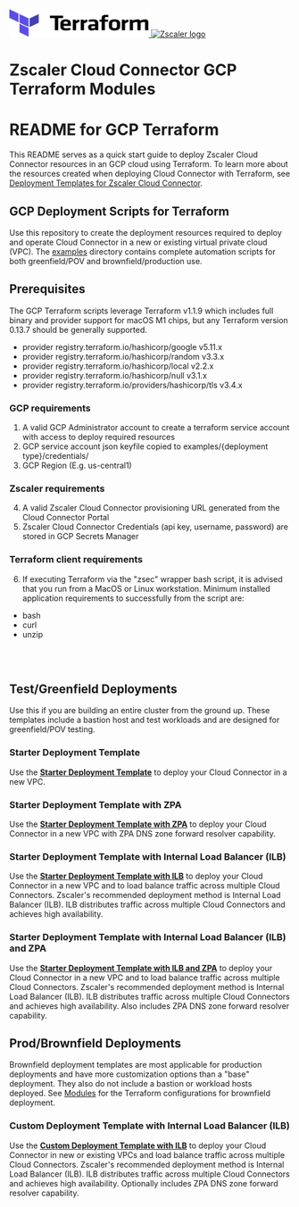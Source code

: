 <a href="https://terraform.io">
    <img src="https://raw.githubusercontent.com/hashicorp/terraform-website/master/public/img/logo-text.svg" alt="Terraform logo" title="Terraform" height="50" width="250" />
</a>
<a href="https://www.zscaler.com/">
    <img src="https://www.zscaler.com/themes/custom/zscaler/logo.svg" alt="Zscaler logo" title="Zscaler" height="50" width="250" />
</a>

Zscaler Cloud Connector GCP Terraform Modules
===========================================================================================================

# **README for GCP Terraform**
This README serves as a quick start guide to deploy Zscaler Cloud Connector resources in an GCP cloud using Terraform. To learn more about
the resources created when deploying Cloud Connector with Terraform, see [Deployment Templates for Zscaler Cloud Connector](https://help.zscaler.com/cloud-connector/about-cloud-automation-scripts).

## **GCP Deployment Scripts for Terraform**

Use this repository to create the deployment resources required to deploy and operate Cloud Connector in a new or existing virtual private
cloud (VPC). The [examples](examples/) directory contains complete automation scripts for both greenfield/POV and brownfield/production use.

## **Prerequisites**

The GCP Terraform scripts leverage Terraform v1.1.9 which includes full binary and provider support for macOS M1 chips, but any Terraform
version 0.13.7 should be generally supported.

-   provider registry.terraform.io/hashicorp/google v5.11.x
-   provider registry.terraform.io/hashicorp/random v3.3.x
-   provider registry.terraform.io/hashicorp/local v2.2.x
-   provider registry.terraform.io/hashicorp/null v3.1.x
-   provider registry.terraform.io/providers/hashicorp/tls v3.4.x

### **GCP requirements**
1.  A valid GCP Administrator account to create a terraform service account with access to deploy required resources
2.  GCP service account json keyfile copied to examples/{deployment type}/credentials/
3.  GCP Region (E.g. us-central1)

### Zscaler requirements
4.  A valid Zscaler Cloud Connector provisioning URL generated from the Cloud Connector Portal
5.  Zscaler Cloud Connector Credentials (api key, username, password) are stored in GCP Secrets Manager

### **Terraform client requirements**
6. If executing Terraform via the "zsec" wrapper bash script, it is advised that you run from a MacOS or Linux workstation. Minimum installed application requirements to successfully from the script are:
- bash
- curl
- unzip
<br>
<br>

## **Test/Greenfield Deployments** 

Use this if you are building an entire cluster from the ground up. These templates include a bastion host and test workloads and are designed for greenfield/POV testing. 

###  **Starter Deployment Template**

Use the [**Starter Deployment Template**](examples/base_1cc/) to deploy your Cloud Connector in a new VPC.

### **Starter Deployment Template with ZPA**

Use the [**Starter Deployment Template with ZPA**](examples/base_1cc_zpa) to deploy your Cloud Connector in a new VPC with ZPA DNS zone forward resolver capability.

### **Starter Deployment Template with Internal Load Balancer (ILB)**

Use the [**Starter Deployment Template with ILB**](examples/base_cc_ilb) to deploy your Cloud Connector in a new VPC and to load balance traffic across multiple Cloud Connectors. Zscaler\'s recommended deployment method is Internal Load Balancer (ILB). ILB distributes traffic across multiple Cloud Connectors and achieves high availability.

### **Starter Deployment Template with Internal Load Balancer (ILB) and ZPA**

Use the [**Starter Deployment Template with ILB and ZPA**](examples/base_cc_ilb_zpa) to deploy your Cloud Connector in a new VPC and to load balance traffic across multiple Cloud Connectors. Zscaler\'s recommended deployment method is Internal Load Balancer (ILB). ILB distributes traffic across multiple Cloud Connectors and achieves high availability. Also includes ZPA DNS zone forward resolver capability.

## **Prod/Brownfield Deployments**

Brownfield deployment templates are most applicable for production deployments and have more customization options than a \"base\"
deployment. They also do not include a bastion or workload hosts deployed. See [Modules](https://github.com/zscaler/terraform-gcp-cloud-connector-modules/tree/main/examples) for the Terraform configurations for brownfield deployment.

### **Custom Deployment Template with Internal Load Balancer (ILB)**

Use the [**Custom Deployment Template with ILB**](examples/cc_ilb) to deploy your Cloud Connector in new or existing VPCs and load balance traffic across multiple Cloud Connectors. Zscaler\'s recommended deployment method is Internal Load Balancer (ILB). ILB distributes traffic across multiple Cloud Connectors and achieves high availability. Optionally includes ZPA DNS zone forward resolver capability.
